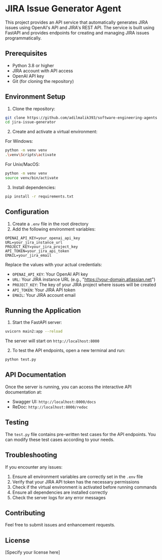 # JIRA Issue Generator Agent

This project provides an API service that automatically generates JIRA issues using OpenAI's API and JIRA's REST API. The service is built using FastAPI and provides endpoints for creating and managing JIRA issues programmatically.

## Prerequisites

- Python 3.8 or higher
- JIRA account with API access
- OpenAI API key
- Git (for cloning the repository)

## Environment Setup

1. Clone the repository:
```bash
git clone https://github.com/adilmalik393/software-engineering-agents
cd jira-issue-generator
```

2. Create and activate a virtual environment:

For Windows:
```bash
python -m venv venv
.\venv\Scripts\activate
```

For Unix/MacOS:
```bash
python -m venv venv
source venv/bin/activate
```

3. Install dependencies:
```bash
pip install -r requirements.txt
```

## Configuration

1. Create a `.env` file in the root directory
2. Add the following environment variables:

```plaintext
OPENAI_API_KEY=your_openai_api_key
URL=your_jira_instance_url
PROJECT_KEY=your_jira_project_key
API_TOKEN=your_jira_api_token
EMAIL=your_jira_email
```

Replace the values with your actual credentials:
- `OPENAI_API_KEY`: Your OpenAI API key
- `URL`: Your JIRA instance URL (e.g., "https://your-domain.atlassian.net")
- `PROJECT_KEY`: The key of your JIRA project where issues will be created
- `API_TOKEN`: Your JIRA API token
- `EMAIL`: Your JIRA account email

## Running the Application

1. Start the FastAPI server:
```bash
uvicorn main2:app --reload
```
The server will start on `http://localhost:8000`

2. To test the API endpoints, open a new terminal and run:
```bash
python test.py
```

## API Documentation

Once the server is running, you can access the interactive API documentation at:
- Swagger UI: `http://localhost:8000/docs`
- ReDoc: `http://localhost:8000/redoc`

## Testing

The `test.py` file contains pre-written test cases for the API endpoints. You can modify these test cases according to your needs.

## Troubleshooting

If you encounter any issues:

1. Ensure all environment variables are correctly set in the `.env` file
2. Verify that your JIRA API token has the necessary permissions
3. Check if the virtual environment is activated before running commands
4. Ensure all dependencies are installed correctly
5. Check the server logs for any error messages

## Contributing

Feel free to submit issues and enhancement requests.

## License

[Specify your license here]
